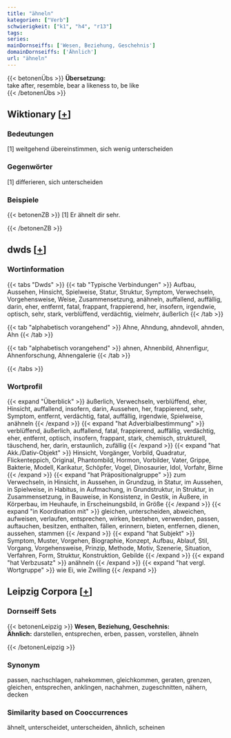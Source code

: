 ```yaml
---
title: "ähneln"
kategorien: ["Verb"]
schwierigkeit: ["k1", "h4", "r13"]
tags:
series:
mainDornseiffs: ['Wesen, Beziehung, Geschehnis']
domainDornseiffs: ['Ähnlich']
url: "ähneln"
---
```


{{< betonenÜbs >}}
**Übersetzung:**  
take after, resemble, bear  a likeness  to, be like  
{{< /betonenÜbs >}}

## Wiktionary [[+](https://de.wiktionary.org/wiki/ähneln)]

### Bedeutungen
[1] weitgehend übereinstimmen, sich wenig unterscheiden  

### Gegenwörter
[1] differieren, sich unterscheiden  

### Beispiele
{{< betonenZB >}}
[1] Er ähnelt dir sehr.  

{{< /betonenZB >}}


## dwds [[+](https://www.dwds.de/wb/ähneln)]

### Wortinformation
{{< tabs "Dwds" >}}
{{< tab "Typische Verbindungen" >}}
Aufbau, Aussehen, Hinsicht, Spielweise, Statur, Struktur, Symptom, Verwechseln, Vorgehensweise, Weise, Zusammensetzung, anähneln, auffallend, auffällig, darin, eher, entfernt, fatal, frappant, frappierend, her, insofern, irgendwie, optisch, sehr, stark, verblüffend, verdächtig, vielmehr, äußerlich
{{< /tab >}}

{{< tab "alphabetisch vorangehend" >}}
Ahne, Ahndung, ahndevoll, ahnden, Ahn
{{< /tab >}}

{{< tab "alphabetisch vorangehend" >}}
ahnen, Ahnenbild, Ahnenfigur, Ahnenforschung, Ahnengalerie
{{< /tab >}}

{{< /tabs >}}

### Wortprofil
{{< expand "Überblick" >}} äußerlich, Verwechseln, verblüffend, eher, Hinsicht, auffallend, insofern, darin, Aussehen, her, frappierend, sehr, Symptom, entfernt, verdächtig, fatal, auffällig, irgendwie, Spielweise, anähneln {{< /expand >}}
{{< expand "hat Adverbialbestimmung" >}} verblüffend, äußerlich, auffallend, fatal, frappierend, auffällig, verdächtig, eher, entfernt, optisch, insofern, frappant, stark, chemisch, strukturell, täuschend, her, darin, erstaunlich, zufällig {{< /expand >}}
{{< expand "hat Akk./Dativ-Objekt" >}} Hinsicht, Vorgänger, Vorbild, Quadratur, Flickenteppich, Original, Phantombild, Hormon, Vorbilder, Vater, Grippe, Bakterie, Modell, Karikatur, Schöpfer, Vogel, Dinosaurier, Idol, Vorfahr, Birne {{< /expand >}}
{{< expand "hat Präpositionalgruppe" >}} zum Verwechseln, in Hinsicht, in Aussehen, in Grundzug, in Statur, im Aussehen, in Spielweise, in Habitus, in Aufmachung, in Grundstruktur, in Struktur, in Zusammensetzung, in Bauweise, in Konsistenz, in Gestik, in Äußere, in Körperbau, im Heuhaufe, in Erscheinungsbild, in Größe {{< /expand >}}
{{< expand "in Koordination mit" >}} gleichen, unterscheiden, abweichen, aufweisen, verlaufen, entsprechen, wirken, bestehen, verwenden, passen, auftauchen, besitzen, enthalten, fällen, erinnern, bieten, entfernen, dienen, aussehen, stammen {{< /expand >}}
{{< expand "hat Subjekt" >}} Symptom, Muster, Vorgehen, Biographie, Konzept, Aufbau, Ablauf, Stil, Vorgang, Vorgehensweise, Prinzip, Methode, Motiv, Szenerie, Situation, Verfahren, Form, Struktur, Konstruktion, Gebilde {{< /expand >}}
{{< expand "hat Verbzusatz" >}} anähneln {{< /expand >}}
{{< expand "hat vergl. Wortgruppe" >}} wie Ei, wie Zwilling {{< /expand >}}

## Leipzig Corpora [[+](https://corpora.uni-leipzig.de/en/res?word=ähneln&corpusId=deu_newscrawl-public_2018)]

### Dornseiff Sets
{{< betonenLeipzig >}}
**Wesen, Beziehung, Geschehnis:**  
**Ähnlich:** darstellen, entsprechen, erben, passen, vorstellen, ähneln  

{{< /betonenLeipzig >}}

### Synonym
passen, nachschlagen, nahekommen, gleichkommen, geraten, grenzen, gleichen, entsprechen, anklingen, nachahmen, zugeschnitten, nähern, decken


### Similarity based on Cooccurrences
ähnelt, unterscheidet, unterscheiden, ähnlich, scheinen

